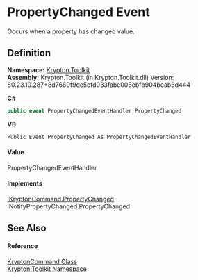 # PropertyChanged Event


Occurs when a property has changed value.



## Definition
**Namespace:** <a href="79d2eac2-21f4-54ff-7552-b20c33c30600.md">Krypton.Toolkit</a>  
**Assembly:** Krypton.Toolkit (in Krypton.Toolkit.dll) Version: 80.23.10.287+8d7660f9dc5efd033fabe008ebfb904beab6d444

**C#**
``` C#
public event PropertyChangedEventHandler PropertyChanged
```
**VB**
``` VB
Public Event PropertyChanged As PropertyChangedEventHandler
```



#### Value
PropertyChangedEventHandler

#### Implements
<a href="07ee7c0a-5447-e076-862a-5b8da6fcf0e2.md">IKryptonCommand.PropertyChanged</a>  
INotifyPropertyChanged.PropertyChanged  


## See Also


#### Reference
<a href="405c9190-9a07-407c-9d40-1510447ccef6.md">KryptonCommand Class</a>  
<a href="79d2eac2-21f4-54ff-7552-b20c33c30600.md">Krypton.Toolkit Namespace</a>  
